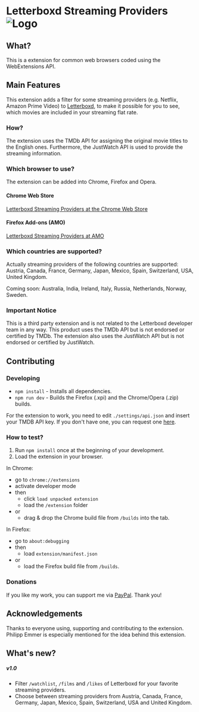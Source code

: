 # Letterboxd Streaming Providers ![Logo](./extension/icons/logo_final_48.png) 

## What?
This is a extension for common web browsers coded using the WebExtensions API.

## Main Features
This extension adds a filter for some streaming providers (e.g. Netflix, Amazon Prime Video) to [Letterboxd](https://letterboxd.com/), to make it possible for you to see, which movies are included in your streaming flat rate.

### How?
The extension uses the TMDb API for assigning the original movie titles to the English ones. Furthermore, the JustWatch API is used to provide the streaming information.

### Which browser to use?
The extension can be added into Chrome, Firefox and Opera.

#### Chrome Web Store
[Letterboxd Streaming Providers at the Chrome Web Store](https://chrome.google.com/webstore/detail/letterboxd-streaming-prov/egmanfnfgmljjmdncfoeghfmflhlmhpj)

#### Firefox Add-ons (AMO)
[Letterboxd Streaming Providers at AMO](https://addons.mozilla.org/en-US/firefox/addon/letterboxd-streaming-providers/)

### Which countries are supported?
Actually streaming providers of the following countries are supported: Austria, Canada, France, Germany, Japan, Mexico, Spain, Switzerland, USA, United Kingdom. 

Coming soon: Australia, India, Ireland, Italy, Russia, Netherlands, Norway, Sweden.

### Important Notice
This is a third party extension and is not related to the Letterboxd developer team in any way. This product uses the TMDb API but is not endorsed or certified by TMDb. The extension also uses the JustWatch API but is not endorsed or certified by JustWatch.

## Contributing

### Developing
- `npm install` - Installs all dependencies.
- `npm run dev` - Builds the Firefox (.xpi) and the Chrome/Opera (.zip) builds.

For the extension to work, you need to edit `./settings/api.json` and insert your TMDB API key. If you don't have one, you can request one [here](https://www.themoviedb.org/documentation/api).

### How to test?
1. Run `npm install` once at the beginning of your development.
2. Load the extension in your browser.

In Chrome: 
- go to `chrome://extensions`
- activate developer mode 
- then
    - click `load unpacked extension` 
    - load the `/extension` folder 
- or
    - drag & drop the Chrome build file from `/builds` into the tab.
    
In Firefox:
- go to `about:debugging`
- then
    - load `extension/manifest.json`
- or
    - load the Firefox build file from `/builds`.



### Donations
If you like my work, you can support me via [PayPal](https://www.paypal.me/ChristianZei/5). Thank you!

## Acknowledgements
Thanks to everyone using, supporting and contributing to the extension. Philipp Emmer is especially mentioned for the idea behind this extension.

## What's new?

##### v1.0
- Filter `/watchlist`, `/films` and `/likes` of Letterboxd for your favorite streaming providers.
- Choose between streaming providers from Austria, Canada, France, Germany, Japan, Mexico, Spain, Switzerland, USA and United Kingdom.
